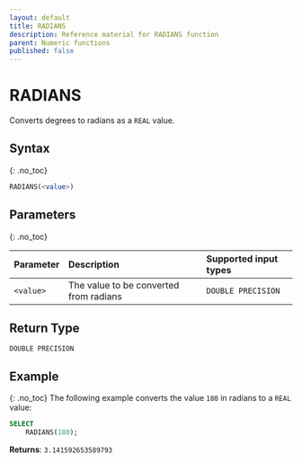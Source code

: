 ```yaml
---
layout: default
title: RADIANS
description: Reference material for RADIANS function
parent: Numeric functions
published: false
---
```


# RADIANS

Converts degrees to radians as a `REAL` value.

## Syntax
{: .no_toc}

```sql
RADIANS(<value>) 
```
## Parameters 
{: .no_toc}

| Parameter | Description                                                                                                         | Supported input types | 
| :--------- | :------------------------------------------------------------------------------------------------------------------- | :------------| 
| `<value>`   | The value to be converted from radians | `DOUBLE PRECISION` |

## Return Type
`DOUBLE PRECISION`

## Example
{: .no_toc}
The following example converts the value `180` in radians to a `REAL` value: 
```sql
SELECT
    RADIANS(180);
```

**Returns**: `3.141592653589793`
